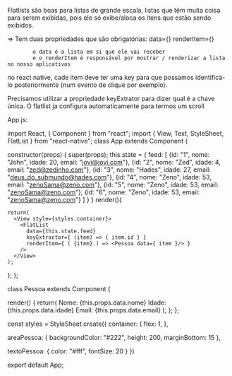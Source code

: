Flatlists são boas para listas de grande escala, listas que têm muita coisa para serem exibidas, pois ele só exibe/aloca os itens que estão sendo exibidos.

<Flatlist/> => Tem duas propriedades que são obrigatórias:
                data={}
                renderItem={}
            
            o data é a lista em si que ele vai receber
            e o renderItem é responsável por mostrar / renderizar a lista no nosso aplicativos

no react native, cade item deve ter uma key para que possamos identificá-lo posteriormente (num evento de clique por exemplo).

Precisamos utilizar a propriedade keyExtrator para dizer qual é a chave única. O flatlist ja configura automaticamente para termos um scroll

App.js:

import React, { Component } from "react";
import { 
  View,
  Text,
  StyleSheet,
  FlatList
} from "react-native";
class App extends Component {

  constructor(props) {
    super(props);
    this.state = {
      feed: [
        {id: "1", nome: "John", idade: 20, email: "jovi@jovi.com"}, 
        {id: "2", nome: "Zed", idade: 4, email: "zed@zedinho.com"},
        {id: "3", nome: "Hades", idade: 27, email: "deus_do_submundo@hades.com"},
        {id: "4", nome: "Zeno", idade: 53, email: "zenoSama@zeno.com"},
        {id: "5", nome: "Zeno", idade: 53, email: "zenoSama@zeno.com"},
        {id: "6", nome: "Zeno", idade: 53, email: "zenoSama@zeno.com"}
      ]
    }
  }
  render(){
    
    return(
      <View style={styles.container}>
        <FlatList 
          data={this.state.feed}
          keyExtractor={ (item) => { item.id } }
          renderItem={ ( {item} ) => <Pessoa data={ item }/> }
        />
      </View>
    );
  };
};

class Pessoa extends Component {

  render() {
    return(
      <View style={styles.areaPessoa}>
        <Text style={styles.textoPessoa}>Nome: {this.props.data.nome}</Text>
        <Text style={styles.textoPessoa}>Idade: {this.props.data.idade}</Text>
        <Text style={styles.textoPessoa}>Email: {this.props.data.email}</Text>
      </View>
    );
  };
};


const styles = StyleSheet.create({
  container: {
    flex: 1,
  },

  areaPessoa: {
    backgroundColor: "#222",
    height: 200,
    marginBottom: 15
  },

  textoPessoa: {
    color: "#fff",
    fontSize: 20
  }
})

export default App;

